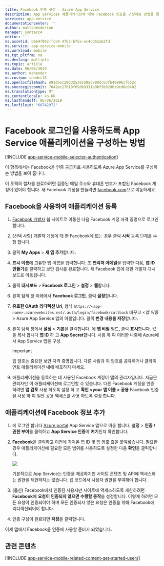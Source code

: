 ```yaml
---
title: Facebook 인증 구성 - Azure App Service
description: App Services 애플리케이션에 대해 Facebook 인증을 구성하는 방법을 알아봅니다.
services: app-service
documentationcenter: ''
author: mattchenderson
manager: syntaxc4
editor: ''
ms.assetid: b6b4f062-fcb4-47b3-b75a-ec4cb51a62fd
ms.service: app-service-mobile
ms.workload: mobile
ms.tgt_pltfrm: na
ms.devlang: multiple
ms.topic: article
ms.date: 06/06/2019
ms.author: mahender
ms.custom: seodec18
ms.openlocfilehash: e91d55c29d325301b8ac70ddc63fb408961fbb2c
ms.sourcegitcommit: 7042ec27b18f69db9331b3bf3b9296a9cd0c0402
ms.translationtype: MT
ms.contentlocale: ko-KR
ms.lasthandoff: 06/06/2019
ms.locfileid: "66742972"
---
```

# <a name="how-to-configure-your-app-service-application-to-use-facebook-login"></a>Facebook 로그인을 사용하도록 App Service 애플리케이션을 구성하는 방법
[!INCLUDE [app-service-mobile-selector-authentication](../../includes/app-service-mobile-selector-authentication.md)]

이 항목에서는 Facebook을 인증 공급자로 사용하도록 Azure App Service를 구성하는 방법을 보여 줍니다.

이 토픽의 절차를 완료하려면 검증된 메일 주소와 휴대폰 번호가 포함된 Facebook 계정이 있어야 합니다. 새 Facebook 계정을 만들려면 [facebook.com]으로 이동하세요.

## <a name="register"></a>Facebook을 사용하여 애플리케이션 등록
1. [Facebook 개발자] 웹 사이트로 이동한 다음 Facebook 계정 자격 증명으로 로그인합니다.
3. (선택 사항) 개발자 계정에 대 한 Facebook에 없는 경우 클릭 **시작** 등록 단계를 수행 합니다.
4. 클릭 **My Apps** > **새 앱 추가**합니다.
5. **표시 이름**에 고유한 앱 이름을 입력합니다. 또 **연락처 이메일**을 입력한 다음, **앱 ID 만들기**를 클릭하고 보안 검사를 완료합니다. 새 Facebook 앱에 대한 개발자 대시보드로 이동됩니다.
6. 클릭 **대시보드** > **Facebook 로그인** > **설정** > **웹**합니다.
1. 왼쪽 탐색 창 아래에서 **Facebook 로그인**, 클릭 **설정**합니다.
1. **유효한 OAuth 리디렉션 Uri**, 형식 `https://<app-name>.azurewebsites.net/.auth/login/facebook/callback` 바꾸고  *\<앱 이름 >* Azure App Service 앱의 이름입니다. 클릭 **변경 내용을 저장**합니다.
8. 왼쪽 탐색 창에서 **설정** > **기본**을 클릭합니다. 에 **앱 비밀** 필드, 클릭 **표시**합니다. 값을 복사 합니다 **앱 ID** 하 고 **App Secret**합니다. 사용 하 여 이러한 나중에 Azure에서 App Service 앱을 구성.
   
   > [!IMPORTANT]
   > 앱 암호는 중요한 보안 자격 증명입니다. 다른 사람과 이 암호를 공유하거나 클라이언트 애플리케이션 내에 배포하지 마세요.
   > 
   > 
9. 애플리케이션을 등록하는 데 사용된 Facebook 계정이 앱의 관리자입니다. 지금은 관리자만 이 애플리케이션에 로그인할 수 있습니다. 다른 Facebook 계정을 인증 하려면 **앱 검토** 사용 하도록 설정 하 고 **확인 \<your 앱 이름 > 공용** Facebook 인증을 사용 하 여 일반 공용 액세스를 사용 하도록 설정 합니다.

## <a name="secrets"></a>애플리케이션에 Facebook 정보 추가
1. 에 로그인 합니다 [Azure portal] App Service 앱으로 이동 합니다. **설정** > **인증 / 권한 부여**를 클릭하고 **App Service 인증**이 **켜기**인지 확인합니다.
2. **Facebook**을 클릭하고 이전에 가져온 앱 ID 및 앱 암호 값을 붙여넣습니다. 필요한 경우 애플리케이션에 필요한 모든 범위를 사용하도록 설정한 다음 **확인**을 클릭합니다.
   
    ![][0]
   
    기본적으로 App Service는 인증을 제공하지만 사이트 콘텐츠 및 API에 액세스하는 권한을 제한하지는 않습니다. 앱 코드에서 사용자 권한을 부여해야 합니다.
3. (옵션) Facebook에서 인증된 사용자만 사이트에 액세스하도록 제한하려면 **Facebook**에 **요청이 인증되지 않으면 수행할 동작**을 설정합니다. 이렇게 하려면 모든 요청이 인증되어야 하며 모든 인증되지 않은 요청은 인증을 위해 Facebook에 리디렉션되어야 합니다.
4. 인증 구성이 완료되면 **저장**을 클릭합니다.

이제 앱에서 Facebook을 인증에 사용할 준비가 되었습니다.

## <a name="related-content"> </a>관련 콘텐츠
[!INCLUDE [app-service-mobile-related-content-get-started-users](../../includes/app-service-mobile-related-content-get-started-users.md)]

<!-- Images. -->
[0]: ./media/app-service-mobile-how-to-configure-facebook-authentication/mobile-app-facebook-settings.png

<!-- URLs. -->
[Facebook 개발자]: https://go.microsoft.com/fwlink/p/?LinkId=268286
[facebook.com]: https://go.microsoft.com/fwlink/p/?LinkId=268285
[Get started with authentication]: /en-us/develop/mobile/tutorials/get-started-with-users-dotnet/
[Azure Portal]: https://portal.azure.com/
